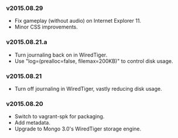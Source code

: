 ### v2015.08.29
- Fix gameplay (without audio) on Internet Explorer 11.
- Minor CSS improvements.
### v2015.08.21.a
- Turn journaling back on in WiredTiger.
- Use "log=(prealloc=false, filemax=200KB)" to control disk usage.
### v2015.08.21
- Turn off journaling in WiredTiger, vastly reducing disk usage.
### v2015.08.20
- Switch to vagrant-spk for packaging.
- Add metadata.
- Upgrade to Mongo 3.0's WiredTiger storage engine.

